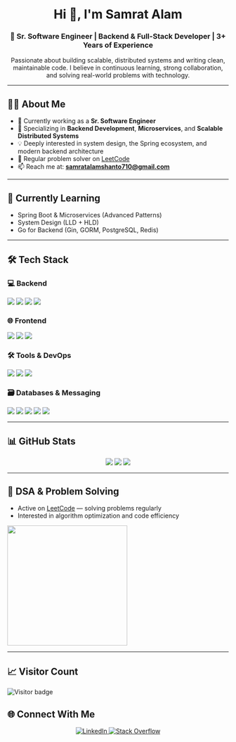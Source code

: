 <h1 align="center">Hi 👋, I'm Samrat Alam</h1>
<h3 align="center">🚀 Sr. Software Engineer | Backend & Full-Stack Developer | 3+ Years of Experience</h3>

<p align="center">
  Passionate about building scalable, distributed systems and writing clean, maintainable code. I believe in continuous learning, strong collaboration, and solving real-world problems with technology.
</p>

---

## 🧑‍💻 About Me

- 🔭 Currently working as a **Sr. Software Engineer**
- 🎯 Specializing in **Backend Development**, **Microservices**, and **Scalable Distributed Systems**
- 💡 Deeply interested in system design, the Spring ecosystem, and modern backend architecture
- 🧠 Regular problem solver on [LeetCode](https://leetcode.com/samratalam/)
- 📫 Reach me at: **samratalamshanto710@gmail.com**

---

## 🌱 Currently Learning

- Spring Boot & Microservices (Advanced Patterns)
- System Design (LLD + HLD)
- Go for Backend (Gin, GORM, PostgreSQL, Redis)

---

## 🛠️ Tech Stack

### 💻 Backend
<p align="left">
  <img src="https://img.shields.io/badge/Java-007396?style=for-the-badge&logo=java&logoColor=white"/>
  <img src="https://img.shields.io/badge/Spring_Boot-6DB33F?style=for-the-badge&logo=spring-boot&logoColor=white"/>
  <img src="https://img.shields.io/badge/Go-00ADD8?style=for-the-badge&logo=go&logoColor=white"/>
  <img src="https://img.shields.io/badge/Node.js-339933?style=for-the-badge&logo=node.js&logoColor=white"/>
</p>

### 🌐 Frontend
<p align="left">
  <img src="https://img.shields.io/badge/React-61DAFB?style=for-the-badge&logo=react&logoColor=black"/>
  <img src="https://img.shields.io/badge/Redux-764ABC?style=for-the-badge&logo=redux&logoColor=white"/>
  <img src="https://img.shields.io/badge/Bootstrap-7952B3?style=for-the-badge&logo=bootstrap&logoColor=white"/>
</p>

### 🛠 Tools & DevOps
<p align="left">
  <img src="https://img.shields.io/badge/Git-F05032?style=for-the-badge&logo=git&logoColor=white"/>
  <img src="https://img.shields.io/badge/Docker-2496ED?style=for-the-badge&logo=docker&logoColor=white"/>
  <img src="https://img.shields.io/badge/Postman-FF6C37?style=for-the-badge&logo=postman&logoColor=white"/>
</p>

### 🗃️ Databases & Messaging
<p align="left">
  <img src="https://img.shields.io/badge/PostgreSQL-4169E1?style=for-the-badge&logo=postgresql&logoColor=white"/>
  <img src="https://img.shields.io/badge/MongoDB-47A248?style=for-the-badge&logo=mongodb&logoColor=white"/>
  <img src="https://img.shields.io/badge/Oracle-F80000?style=for-the-badge&logo=oracle&logoColor=white"/>
  <img src="https://img.shields.io/badge/Kafka-231F20?style=for-the-badge&logo=apache-kafka&logoColor=white"/>
  <img src="https://img.shields.io/badge/Redis-DC382D?style=for-the-badge&logo=redis&logoColor=white"/>
</p>

---

## 📊 GitHub Stats

<p align="center">
  <img src="https://github-readme-stats.vercel.app/api?username=samratalamshanto&show_icons=true&theme=radical" />
  <img src="https://github-readme-streak-stats.herokuapp.com/?user=samratalamshanto&theme=radical" />
  <img src="https://github-readme-stats.vercel.app/api/top-langs?username=samratalamshanto&layout=compact&theme=radical" />
</p>

---

## 🧠 DSA & Problem Solving

- Active on [LeetCode](https://leetcode.com/samratalam/) — solving problems regularly
- Interested in algorithm optimization and code efficiency

<p float="left">
  <img height="273em" src="https://leetcard.jacoblin.cool/samratalam?theme=light&font=Karma&ext=contest" />
</p>

---

## 📈 Visitor Count

<p align="left">
  <img src="https://visitor-badge.laobi.icu/badge?page_id=samratalamshanto" alt="Visitor badge" />
</p>

## 🌐 Connect With Me

<p align="center">
  <a href="https://www.linkedin.com/in/samrat-alam/" target="_blank">
    <img src="https://img.shields.io/badge/LinkedIn-%230077B5.svg?style=for-the-badge&logo=linkedin&logoColor=white" alt="LinkedIn" />
  </a>
  <a href="https://stackoverflow.com/users/9621262/samrat-alam" target="_blank">
    <img src="https://img.shields.io/badge/-Stackoverflow-FE7A16?style=for-the-badge&logo=stack-overflow&logoColor=white" alt="Stack Overflow" />
  </a>
</p>
